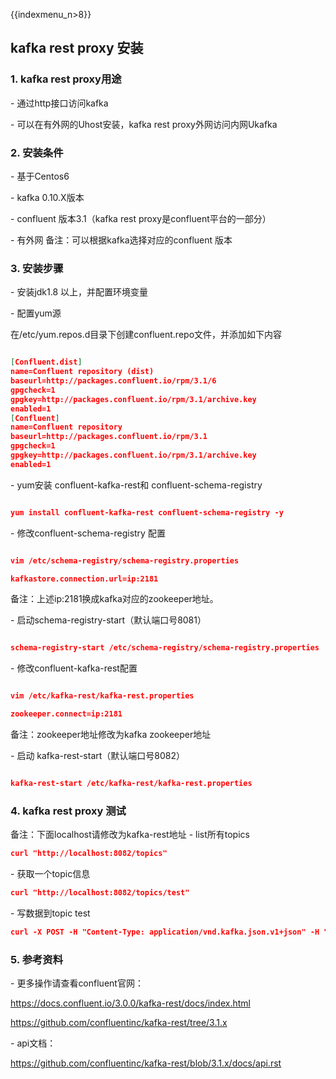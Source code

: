 {{indexmenu_n>8}}

## kafka rest proxy 安装

### 1\. kafka rest proxy用途

\- 通过http接口访问kafka

\- 可以在有外网的Uhost安装，kafka rest proxy外网访问内网Ukafka

### 2\. 安装条件

\- 基于Centos6

\- kafka 0.10.X版本

\- confluent 版本3.1（kafka rest proxy是confluent平台的一部分）

\- 有外网 备注：可以根据kafka选择对应的confluent 版本

### 3\. 安装步骤

\- 安装jdk1.8 以上，并配置环境变量

\- 配置yum源

在/etc/yum.repos.d目录下创建confluent.repo文件，并添加如下内容

``` json

[Confluent.dist]
name=Confluent repository (dist)
baseurl=http://packages.confluent.io/rpm/3.1/6
gpgcheck=1
gpgkey=http://packages.confluent.io/rpm/3.1/archive.key
enabled=1
[Confluent]
name=Confluent repository
baseurl=http://packages.confluent.io/rpm/3.1
gpgcheck=1
gpgkey=http://packages.confluent.io/rpm/3.1/archive.key
enabled=1

```

\- yum安装 confluent-kafka-rest和 confluent-schema-registry

``` json

yum install confluent-kafka-rest confluent-schema-registry -y

```

\- 修改confluent-schema-registry 配置

``` json

vim /etc/schema-registry/schema-registry.properties

kafkastore.connection.url=ip:2181 

```

备注：上述ip:2181换成kafka对应的zookeeper地址。

\- 启动schema-registry-start（默认端口号8081）

``` json

schema-registry-start /etc/schema-registry/schema-registry.properties

```

\- 修改confluent-kafka-rest配置

``` json

vim /etc/kafka-rest/kafka-rest.properties

zookeeper.connect=ip:2181  

```

备注：zookeeper地址修改为kafka zookeeper地址

\- 启动 kafka-rest-start（默认端口号8082）

``` json

kafka-rest-start /etc/kafka-rest/kafka-rest.properties

```

### 4\. kafka rest proxy 测试

备注：下面localhost请修改为kafka-rest地址 - list所有topics

``` json
curl "http://localhost:8082/topics"
```

\- 获取一个topic信息

``` json
curl "http://localhost:8082/topics/test"
```

\- 写数据到topic test

``` json
curl -X POST -H "Content-Type: application/vnd.kafka.json.v1+json" -H "Accept: application/vnd.kafka.v1+json" --data '{"records":[{"value":{"foo":"bar"}}]}' "http://localhost:8082/topics/test"
```

### 5\. 参考资料

\- 更多操作请查看confluent官网：

<https://docs.confluent.io/3.0.0/kafka-rest/docs/index.html>

<https://github.com/confluentinc/kafka-rest/tree/3.1.x>

\- api文档：

<https://github.com/confluentinc/kafka-rest/blob/3.1.x/docs/api.rst>
